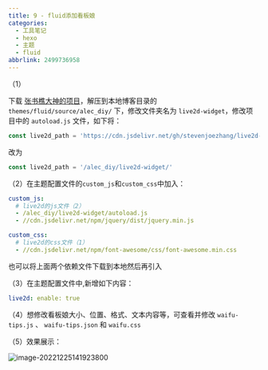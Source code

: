 ```yaml
---
title: 9 - fluid添加看板娘
categories:
  - 工具笔记
  - hexo
  - 主题
  - fluid
abbrlink: 2499736958
---
```


（1）

下载 [张书樵大神的项目](https://github.com/stevenjoezhang/live2d-widget)，解压到本地博客目录的 `themes/fluid/source/alec_diy/` 下，修改文件夹名为 `live2d-widget`，修改项目中的 `autoload.js` 文件，如下将：

```js
const live2d_path = 'https://cdn.jsdelivr.net/gh/stevenjoezhang/live2d-widget/'
```

改为

```js
const live2d_path = '/alec_diy/live2d-widget/'
```

（2）在主题配置文件的`custom_js`和`custom_css`中加入：

```yaml
custom_js:
  # live2d的js文件（2）
  - /alec_diy/live2d-widget/autoload.js
  - //cdn.jsdelivr.net/npm/jquery/dist/jquery.min.js

custom_css:
  # live2d的css文件（1）
  - //cdn.jsdelivr.net/npm/font-awesome/css/font-awesome.min.css
```

也可以将上面两个依赖文件下载到本地然后再引入

（3）在主题配置文件中,新增如下内容：

```yaml
live2d: enable: true
```

（4）想修改看板娘大小、位置、格式、文本内容等，可查看并修改 `waifu-tips.js` 、 `waifu-tips.json` 和 `waifu.css`

（5）效果展示：

![image-20221225141923800](https://cdn.jsdelivr.net/gh/Alec-97/alec-s-images-cloud/img/202212251419659.png)
